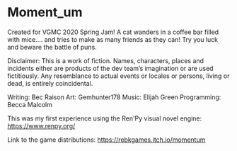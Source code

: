 # Moment_um
Created for VGMC 2020 Spring Jam! A cat wanders in a coffee bar filled with mice.... and tries to make as many friends as they can! Try you luck and beware the battle of puns.

Disclaimer: This is a work of fiction. Names, characters, places and incidents either are products of the dev team’s imagination or are used fictitiously. Any resemblance to actual events or locales or persons, living or dead, is entirely coincidental.

Writing: Bec Raison
Art: Gemhunter178
Music: Elijah Green
Programming: Becca Malcolm

This was my first experience using the Ren'Py visual novel engine: https://www.renpy.org/ 

Link to the game distributions: https://rebkgames.itch.io/momentum
